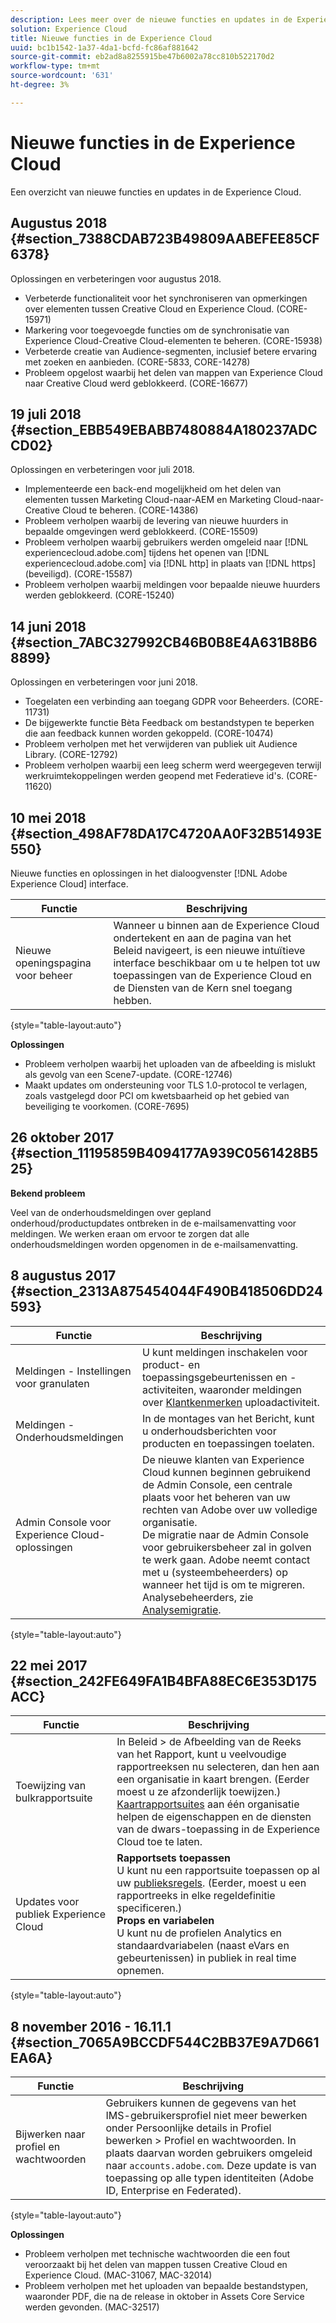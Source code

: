 ```yaml
---
description: Lees meer over de nieuwe functies en updates in de Experience Cloud.
solution: Experience Cloud
title: Nieuwe functies in de Experience Cloud
uuid: bc1b1542-1a37-4da1-bcfd-fc86af881642
source-git-commit: eb2ad8a8255915be47b6002a78cc810b522170d2
workflow-type: tm+mt
source-wordcount: '631'
ht-degree: 3%

---
```



# Nieuwe functies in de Experience Cloud

Een overzicht van nieuwe functies en updates in de Experience Cloud.

## Augustus 2018 {#section_7388CDAB723B49809AABEFEE85CF6378}

Oplossingen en verbeteringen voor augustus 2018.

* Verbeterde functionaliteit voor het synchroniseren van opmerkingen over elementen tussen Creative Cloud en Experience Cloud. (CORE-15971)
* Markering voor toegevoegde functies om de synchronisatie van Experience Cloud-Creative Cloud-elementen te beheren. (CORE-15938)
* Verbeterde creatie van Audience-segmenten, inclusief betere ervaring met zoeken en aanbieden. (CORE-5833, CORE-14278)
* Probleem opgelost waarbij het delen van mappen van Experience Cloud naar Creative Cloud werd geblokkeerd. (CORE-16677)

## 19 juli 2018 {#section_EBB549EBABB7480884A180237ADCCD02}

Oplossingen en verbeteringen voor juli 2018.

* Implementeerde een back-end mogelijkheid om het delen van elementen tussen Marketing Cloud-naar-AEM en Marketing Cloud-naar-Creative Cloud te beheren. (CORE-14386)
* Probleem verholpen waarbij de levering van nieuwe huurders in bepaalde omgevingen werd geblokkeerd. (CORE-15509)
* Probleem verholpen waarbij gebruikers werden omgeleid naar [!DNL experiencecloud.adobe.com] tijdens het openen van [!DNL experiencecloud.adobe.com] via [!DNL http] in plaats van [!DNL https] (beveiligd). (CORE-15587)
* Probleem verholpen waarbij meldingen voor bepaalde nieuwe huurders werden geblokkeerd. (CORE-15240)

## 14 juni 2018 {#section_7ABC327992CB46B0B8E4A631B8B68899}

Oplossingen en verbeteringen voor juni 2018.

* Toegelaten een verbinding aan toegang GDPR voor Beheerders. (CORE-11731)
* De bijgewerkte functie Bèta Feedback om bestandstypen te beperken die aan feedback kunnen worden gekoppeld. (CORE-10474)
* Probleem verholpen met het verwijderen van publiek uit Audience Library. (CORE-12792)
* Probleem verholpen waarbij een leeg scherm werd weergegeven terwijl werkruimtekoppelingen werden geopend met Federatieve id&#39;s. (CORE-11620)

## 10 mei 2018 {#section_498AF78DA17C4720AA0F32B51493E550}

Nieuwe functies en oplossingen in het dialoogvenster [!DNL Adobe Experience Cloud] interface.

| Functie | Beschrijving |
|--- |--- |
| Nieuwe openingspagina voor beheer | Wanneer u binnen aan de Experience Cloud ondertekent en aan de pagina van het Beleid navigeert, is een nieuwe intuïtieve interface beschikbaar om u te helpen tot uw toepassingen van de Experience Cloud en de Diensten van de Kern snel toegang hebben. |

{style=&quot;table-layout:auto&quot;}

**Oplossingen**

* Probleem verholpen waarbij het uploaden van de afbeelding is mislukt als gevolg van een Scene7-update. (CORE-12746)
* Maakt updates om ondersteuning voor TLS 1.0-protocol te verlagen, zoals vastgelegd door PCI om kwetsbaarheid op het gebied van beveiliging te voorkomen. (CORE-7695)

## 26 oktober 2017 {#section_11195859B4094177A939C0561428B525}

**Bekend probleem**

Veel van de onderhoudsmeldingen over gepland onderhoud/productupdates ontbreken in de e-mailsamenvatting voor meldingen. We werken eraan om ervoor te zorgen dat alle onderhoudsmeldingen worden opgenomen in de e-mailsamenvatting.

## 8 augustus 2017 {#section_2313A875454044F490B418506DD24593}

| Functie | Beschrijving |
|--- |--- |
| Meldingen - Instellingen voor granulaten | U kunt meldingen inschakelen voor product- en toepassingsgebeurtenissen en -activiteiten, waaronder meldingen over [Klantkenmerken](attributes.md) uploadactiviteit. |
| Meldingen - Onderhoudsmeldingen | In de montages van het Bericht, kunt u onderhoudsberichten voor producten en toepassingen toelaten. |
| Admin Console voor Experience Cloud-oplossingen | De nieuwe klanten van Experience Cloud kunnen beginnen gebruikend de Admin Console, een centrale plaats voor het beheren van uw rechten van Adobe over uw volledige organisatie.<br>De migratie naar de Admin Console voor gebruikersbeheer zal in golven te werk gaan. Adobe neemt contact met u (systeembeheerders) op wanneer het tijd is om te migreren.<br>Analysebeheerders, zie  [Analysemigratie](https://experienceleague.adobe.com/docs/analytics/admin/user-product-management/user-management/migrate-users/c-migration-tool.html?lang=en). |

{style=&quot;table-layout:auto&quot;}

## 22 mei 2017 {#section_242FE649FA1B4BFA88EC6E353D175ACC}

| Functie | Beschrijving |
|--- |--- |
| Toewijzing van bulkrapportsuite | In Beleid > de Afbeelding van de Reeks van het Rapport, kunt u veelvoudige rapportreeksen nu selecteren, dan hen aan een organisatie in kaart brengen. (Eerder moest u ze afzonderlijk toewijzen.)  <br>[Kaartrapportsuites](core-services.md) aan één organisatie helpen de eigenschappen en de diensten van de dwars-toepassing in de Experience Cloud toe te laten. |
| Updates voor publiek Experience Cloud | **Rapportsets toepassen**<br> U kunt nu een rapportsuite toepassen op al uw [publieksregels](t-audience-create.md). (Eerder, moest u een rapportreeks in elke regeldefinitie specificeren.) <br>**Props en variabelen**<br> U kunt nu de profielen Analytics en standaardvariabelen (naast eVars en gebeurtenissen) in publiek in real time opnemen. |

{style=&quot;table-layout:auto&quot;}

## 8 november 2016 - 16.11.1 {#section_7065A9BCCDF544C2BB37E9A7D661EA6A}

| Functie | Beschrijving |
|--- |--- |
| Bijwerken naar profiel en wachtwoorden | Gebruikers kunnen de gegevens van het IMS-gebruikersprofiel niet meer bewerken onder Persoonlijke details in Profiel bewerken > Profiel en wachtwoorden. In plaats daarvan worden gebruikers omgeleid naar `accounts.adobe.com`. Deze update is van toepassing op alle typen identiteiten (Adobe ID, Enterprise en Federated). |

{style=&quot;table-layout:auto&quot;}

**Oplossingen**

* Probleem verholpen met technische wachtwoorden die een fout veroorzaakt bij het delen van mappen tussen Creative Cloud en Experience Cloud. (MAC-31067, MAC-32014)
* Probleem verholpen met het uploaden van bepaalde bestandstypen, waaronder PDF, die na de release in oktober in Assets Core Service werden gevonden. (MAC-32517)
